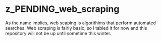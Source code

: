 # z_PENDING_web_scraping

As the name implies, web scaping is algorithims that perform automated searches. Web scraping is fairly basic, so I tabled it for now and this repository will not be up until sometime this winter.
